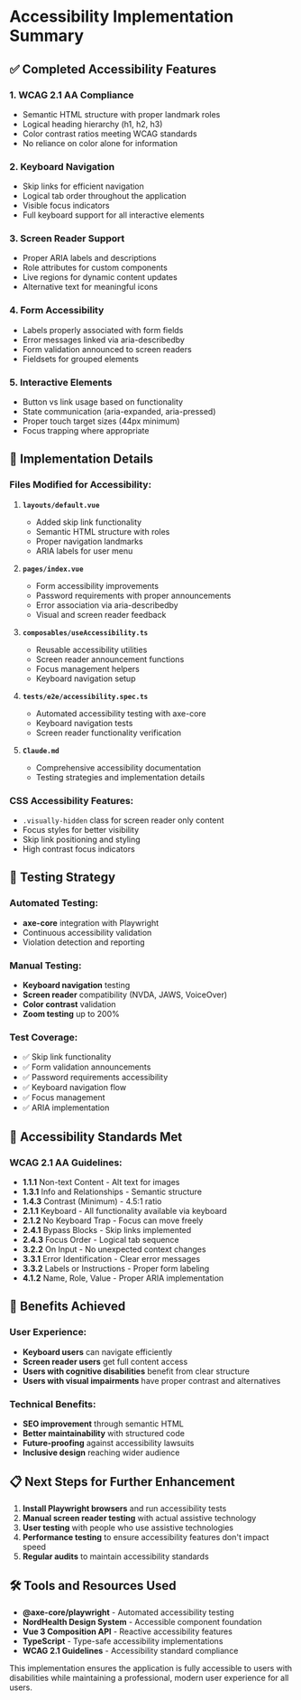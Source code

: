 # Accessibility Implementation Summary

## ✅ Completed Accessibility Features

### 1. **WCAG 2.1 AA Compliance**
- Semantic HTML structure with proper landmark roles
- Logical heading hierarchy (h1, h2, h3)
- Color contrast ratios meeting WCAG standards
- No reliance on color alone for information

### 2. **Keyboard Navigation**
- Skip links for efficient navigation
- Logical tab order throughout the application
- Visible focus indicators
- Full keyboard support for all interactive elements

### 3. **Screen Reader Support**
- Proper ARIA labels and descriptions
- Role attributes for custom components
- Live regions for dynamic content updates
- Alternative text for meaningful icons

### 4. **Form Accessibility**
- Labels properly associated with form fields
- Error messages linked via aria-describedby
- Form validation announced to screen readers
- Fieldsets for grouped elements

### 5. **Interactive Elements**
- Button vs link usage based on functionality
- State communication (aria-expanded, aria-pressed)
- Proper touch target sizes (44px minimum)
- Focus trapping where appropriate

## 🔧 Implementation Details

### Files Modified for Accessibility:

1. **`layouts/default.vue`**
   - Added skip link functionality
   - Semantic HTML structure with roles
   - Proper navigation landmarks
   - ARIA labels for user menu

2. **`pages/index.vue`**
   - Form accessibility improvements
   - Password requirements with proper announcements
   - Error association via aria-describedby
   - Visual and screen reader feedback

3. **`composables/useAccessibility.ts`**
   - Reusable accessibility utilities
   - Screen reader announcement functions
   - Focus management helpers
   - Keyboard navigation setup

4. **`tests/e2e/accessibility.spec.ts`**
   - Automated accessibility testing with axe-core
   - Keyboard navigation tests
   - Screen reader functionality verification

5. **`Claude.md`**
   - Comprehensive accessibility documentation
   - Testing strategies and implementation details

### CSS Accessibility Features:

- `.visually-hidden` class for screen reader only content
- Focus styles for better visibility
- Skip link positioning and styling
- High contrast focus indicators

## 🧪 Testing Strategy

### Automated Testing:
- **axe-core** integration with Playwright
- Continuous accessibility validation
- Violation detection and reporting

### Manual Testing:
- **Keyboard navigation** testing
- **Screen reader** compatibility (NVDA, JAWS, VoiceOver)
- **Color contrast** validation
- **Zoom testing** up to 200%

### Test Coverage:
- ✅ Skip link functionality
- ✅ Form validation announcements
- ✅ Password requirements accessibility
- ✅ Keyboard navigation flow
- ✅ Focus management
- ✅ ARIA implementation

## 🎯 Accessibility Standards Met

### WCAG 2.1 AA Guidelines:
- **1.1.1** Non-text Content - Alt text for images
- **1.3.1** Info and Relationships - Semantic structure
- **1.4.3** Contrast (Minimum) - 4.5:1 ratio
- **2.1.1** Keyboard - All functionality available via keyboard
- **2.1.2** No Keyboard Trap - Focus can move freely
- **2.4.1** Bypass Blocks - Skip links implemented
- **2.4.3** Focus Order - Logical tab sequence
- **3.2.2** On Input - No unexpected context changes
- **3.3.1** Error Identification - Clear error messages
- **3.3.2** Labels or Instructions - Proper form labeling
- **4.1.2** Name, Role, Value - Proper ARIA implementation

## 🚀 Benefits Achieved

### User Experience:
- **Keyboard users** can navigate efficiently
- **Screen reader users** get full content access
- **Users with cognitive disabilities** benefit from clear structure
- **Users with visual impairments** have proper contrast and alternatives

### Technical Benefits:
- **SEO improvement** through semantic HTML
- **Better maintainability** with structured code
- **Future-proofing** against accessibility lawsuits
- **Inclusive design** reaching wider audience

## 📋 Next Steps for Further Enhancement

1. **Install Playwright browsers** and run accessibility tests
2. **Manual screen reader testing** with actual assistive technology
3. **User testing** with people who use assistive technologies
4. **Performance testing** to ensure accessibility features don't impact speed
5. **Regular audits** to maintain accessibility standards

## 🛠️ Tools and Resources Used

- **@axe-core/playwright** - Automated accessibility testing
- **NordHealth Design System** - Accessible component foundation
- **Vue 3 Composition API** - Reactive accessibility features
- **TypeScript** - Type-safe accessibility implementations
- **WCAG 2.1 Guidelines** - Accessibility standard compliance

This implementation ensures the application is fully accessible to users with disabilities while maintaining a professional, modern user experience for all users.
